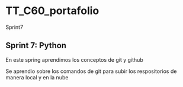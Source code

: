 # TT_C60_portafolio
Sprint7


## Sprint 7: Python

En este spring aprendimos los conceptos de git y github

Se aprendio sobre los comandos de git para subir los respositorios de manera local y en la nube
